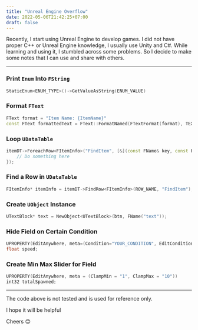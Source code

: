 ```yaml
---
title: "Unreal Engine Overflow"
date: 2022-05-06T21:42:25+07:00
draft: false
---
```


Recently, I start using Unreal Engine to develop games. I did not have proper C++ or Unreal Engine knowledge, I usually use Unity and C#. While learning and using it, I stumbled across some problems. So I decide to make some notes that I can use and share with others.

---

### Print `Enum` Into `FString`

```cpp
StaticEnum<ENUM_TYPE>()->GetValueAsString(ENUM_VALUE)
```

### Format `FText`

```cpp
FText format = "Item Name: {ItemName}"
const FText formattedText = FText::FormatNamed(FTextFormat(format), TEXT("ItemName"), itemName);
```

### Loop `UDataTable`

```cpp
itemDT->ForeachRow<FItemInfo>("FindItem", [&](const FName& key, const FItemInfo& item) {
    // Do something here
});
```

### Find a Row in `UDataTable`

```cpp
FItemInfo* itemInfo = itemDT->FindRow<FItemInfo>(ROW_NAME, "FindItem");
```

### Create `UObject` Instance

```cpp
UTextBlock* text = NewObject<UTextBlock>(btn, FName("text"));
```

### Hide Field on Certain Condition

```cpp
UPROPERTY(EditAnywhere, meta=(Condition="YOUR_CONDITION", EditConditionHides))
float speed;
```

### Create Min Max Slider for Field

```cpp
UPROPERTY(EditAnywhere, meta = (ClampMin = "1", ClampMax = "10"))
int32 totalSpawned;
```

---

The code above is not tested and is used for reference only.

I hope it will be helpful

Cheers 😊
